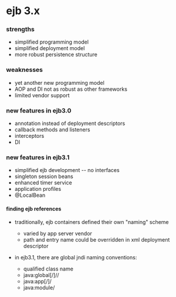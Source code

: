 # ejb 3.x

### strengths

- simplified programming model
- simplified deployment model
- more robust persistence structure

### weaknesses

- yet another new programming model
- AOP and DI not as robust as other frameworks
- limited vendor support

### new features in ejb3.0

- annotation instead of deployment descriptors
- callback methods and listeners
- interceptors
- DI


### new features in ejb3.1

- simplified ejb development -- no interfaces
- singleton session beans
- enhanced timer service
- application profiles
- @LocalBean

#### finding ejb references

- traditionally, ejb containers defined their own "naming" scheme
  - varied by app server vendor
  - path and entry name could be overridden in xml deployment descriptor

- in ejb3.1, there are global jndi naming conventions:
  - qualified class name
  - java:global[/<app-name>]/<module-name>/<bean-name>
  - java:app[/<module-name>]/<bean-name>
  - java:module/<bean-name>
